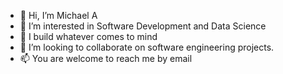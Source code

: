 - 👋 Hi, I’m Michael A
- 👀 I’m interested in Software Development and Data Science
- 🌱 I build whatever comes to mind
- 💞️ I’m looking to collaborate on software engineering projects.
- 📫 You are welcome to reach me by email


